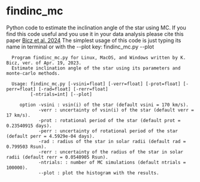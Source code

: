 # findinc_mc
Python code to estimate the inclination angle of the star using MC. If you find this code useful and you use it in your data analysis please cite this paper [Bicz et al. 2024](https://www.aanda.org/articles/aa/full_html/2024/02/aa47901-23/aa47901-23.html) The simplest usage of this code is just typing its name in terminal or with the --plot key: findinc_mc.py --plot
  
      Program findinc_mc.py for Linux, MacOS, and Windows written by K. Bicz, ver. of Apr. 19, 2023.
      Estimate inclination angle of the star using its parameters and monte-carlo methods.

      Usage: findinc_mc.py [-vsini=float] [-verr=float] [-prot=float] [-perr=float] [-rad=float] [-rerr=float]
             [-ntrials=int] [--plot]

         option -vsini : vsin(i) of the star (default vsini = 170 km/s).
                -verr : uncertainty of vsin(i) of the star (default verr = 17 km/s).
                -prot : rotational period of the star (default prot = 0.23540915 days).
                -perr : uncertainty of rotational period of the star (default perr = 4.5929e-04 days).
                -rad : radius of the star in solar radii (default rad = 0.799503 Rsun).
                -rerr : uncertainty of the radius of the star in solar radii (default rerr = 0.0540905 Rsun).
                -ntrials: : number of MC simulations (default ntrials = 100000).
                --plot : plot the histogram with the results.

